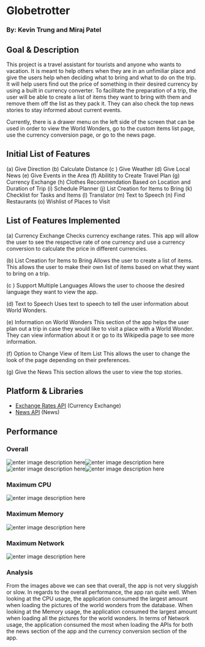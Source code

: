 ﻿# Globetrotter
### By: Kevin Trung and Miraj Patel 

## Goal & Description 
This project is a travel assistant for tourists and anyone who wants to vacation. It is meant to help others when they are in an unfimiliar place and give the users help when deciding what to bring and what to do on the trip. It will help users find out the price of something in their desired currency by using a built in currency converter. To facilitate the preparation of a trip, the user will be able to create a list of items they want to bring with them and remove them off the list as they pack it. They can also check the top news stories to stay informed about current events.

Currently, there is a drawer menu on the left side of the screen that can be used in order to view the World Wonders, go to the custom items list page, use the currency conversion page, or go to the news page. 

## Initial List of Features
(a) Give Direction
(b) Calculate Distance
(c ) Give Weather
(d) Give Local News
(e) Give Events in the Area
(f) Abilitity to Create Travel Plan
(g) Currency Exchange
(h) Clothes Recommendation Based on Location and Duration of Trip
(i) Schedule Planner
(j) List Creation for Items to Bring
(k) Checklist for Tasks and Items
(l) Translator
(m) Text to Speech
(n) Find Restaurants
(o) Wishlist of Places to Visit
 
## List of Features Implemented
(a) Currency Exchange
Checks currency exchange rates. This app will allow the user to see the respective rate of one currency and use a currency conversion to calculate the price in different currencies.

(b)  List Creation for Items to Bring
Allows the user to create a list of items. This allows the user to make their own list of items based on what they want to bring on a trip.

(c ) Support Multiple Languages
Allows the user to choose the desired language they want to view the app.
	
(d) Text to Speech
Uses text to speech to tell the user information about World Wonders. 

(e) Information on World Wonders
This section of the app helps the user plan out a trip in case they would like to visit a place with a World Wonder. They can view information about it or go to its Wikipedia page to see more information.

(f) Option to Change View of Item List
This allows the user to change the look of the page depending on their preferences. 

(g) Give the News
This section allows the user to view the top stories.

## Platform & Libraries
   - [Exchange Rates API](https://exchangeratesapi.io/) (Currency Exchange)
   - [News API](https://newsapi.org/
) (News)

## Performance
### Overall
![enter image description here](https://lh3.googleusercontent.com/AoJhxaWw7ZynAgOl-Y8LcdBrlDUx2iwcrgEKW_wwUtyio8ZNmXoMsD2FIuvRShn2FMrr20UxgwIn)![enter image description here](https://lh3.googleusercontent.com/m-71bei_MOQv3Wis_A_gFo138tkWRnIvNVWTTAK4mOcmYyzstEMJ3ys37-sXc7vz3kfM0wIH1lny)![enter image description here](https://lh3.googleusercontent.com/14c3i-FmLl5zIuBt5Tdqq76R9jgRkkrh1TX54qFASqddtRvLJj6KjYPrhvu6T6GOtXrd2vt483k3)![enter image description here](https://lh3.googleusercontent.com/XqQpNY1WrXYpUiF1i8pTiZdaiFZ_Qt0vGZnMS3tKLpdci_4FnzkPrRIUmwn5SJtEOZ9yUpx3Grso)
### Maximum CPU
![enter image description here](https://lh3.googleusercontent.com/7mXGwAZc3eh0PdiFVyHaxxvKtnAal35OLEQ-_MMM4JbJ-OuXOkJNysr2XFuFt54KQwMfHwqkDYDx)
### Maximum Memory
![enter image description here](https://lh3.googleusercontent.com/4Cg0cOnzCkwVSdBMshO1PkU9C5BPVcp7ZtYJ4ZycugynQcaJGu8HGbe_Wc_FZCLNzqxKt0Chigun)
### Maximum Network
![enter image description here](https://lh3.googleusercontent.com/M9FpQpXCs3Q3tXJiW0wdsFCCNwHtZM4OCMfKIfYUpidRpiAMkQOJsPRfXc_-68D3FQ98YV6Y3ESx)
### Analysis
From the images above we can see that overall, the app is not very sluggish or slow. In regards to the overall performance, the app ran quite well. When looking at the CPU usage, the application consumed the largest amount when loading the pictures of the world wonders from the database. When looking at the Memory usage, the application consumed the largest amount when loading all the pictures for the world wonders. In terms of Network usage, the application consumed the most when loading the APIs for both the news section of the app and the currency conversion section of the app. 

